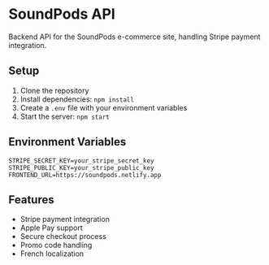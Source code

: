 # SoundPods API

Backend API for the SoundPods e-commerce site, handling Stripe payment integration.

## Setup

1. Clone the repository
2. Install dependencies: `npm install`
3. Create a `.env` file with your environment variables
4. Start the server: `npm start`

## Environment Variables

```env
STRIPE_SECRET_KEY=your_stripe_secret_key
STRIPE_PUBLIC_KEY=your_stripe_public_key
FRONTEND_URL=https://soundpods.netlify.app
```

## Features

- Stripe payment integration
- Apple Pay support
- Secure checkout process
- Promo code handling
- French localization